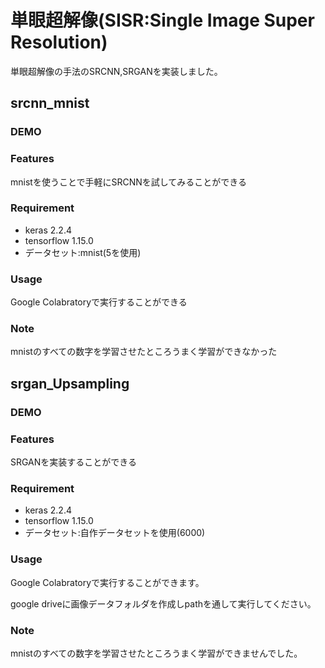 # 単眼超解像(SISR:Single Image Super Resolution)

単眼超解像の手法のSRCNN,SRGANを実装しました。

## srcnn_mnist

### DEMO

### Features

mnistを使うことで手軽にSRCNNを試してみることができる

### Requirement

* keras 2.2.4
* tensorflow 1.15.0
* データセット:mnist(5を使用)


### Usage

Google Colabratoryで実行することができる

### Note

mnistのすべての数字を学習させたところうまく学習ができなかった

## srgan_Upsampling

### DEMO

### Features

SRGANを実装することができる

### Requirement

* keras 2.2.4
* tensorflow 1.15.0
* データセット:自作データセットを使用(6000)


### Usage

Google Colabratoryで実行することができます。

google driveに画像データフォルダを作成しpathを通して実行してください。

### Note

mnistのすべての数字を学習させたところうまく学習ができませんでした。
